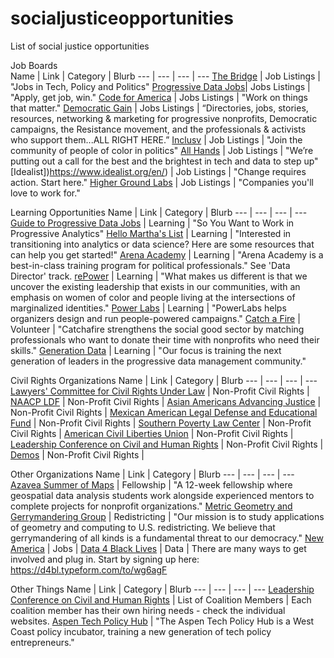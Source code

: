 # socialjusticeopportunities
List of social justice opportunities


Job Boards  
Name | Link | Category | Blurb
--- | --- | --- | ---
[The Bridge](https://jobs.thebridgework.com/) | Job Listings | "Jobs in Tech, Policy and Politics"
[Progressive Data Jobs](https://progressivedatajobs.org/)| Jobs Listings | "Apply, get job, win."
[Code for America](https://jobs.codeforamerica.org/) | Jobs Listings | "Work on things that matter."
[Democratic Gain](https://careercenter.democraticgain.org/) | Jobs Listings | “Directories, jobs, stories, resources, networking & marketing for progressive nonprofits, Democratic campaigns, the Resistance movement, and the professionals & activists who support them...ALL RIGHT HERE.”
[Inclusv](https://inclusv.com/) | Job Listings | "Join the community of people of color in politics"
[All Hands](https://www.all-hands.us/) | Job Listings | "We’re putting out a call for the best and the brightest in tech and data to step up"
[Idealist])https://www.idealist.org/en/) | Job Listings | "Change requires action. Start here."
[Higher Ground Labs](https://jobs.highergroundlabs.com/) | Job Listings | "Companies you'll love to work for."

Learning Opportunities
Name | Link | Category | Blurb
--- | --- | --- | ---
[Guide to Progressive Data Jobs](https://www.guide.progressivedatajobs.org/) | Learning | "So You Want to Work in Progressive Analytics"
[Hello Martha's List](http://hellomartha.co/resources.html) | Learning | "Interested in transitioning into analytics or data science? Here are some resources that can help you get started!"
[Arena Academy](https://arena.run/academy) | Learning | "Arena Academy is a best-in-class training program for political professionals." See 'Data Director' track.
[rePower](https://repower.org) | Learning | "What makes us different is that we uncover the existing leadership that exists in our communities, with an emphasis on women of color and people living at the intersections of marginalized identities."
[Power Labs](https://powerlabs.io/) | Learning | "PowerLabs helps organizers design and run people-powered campaigns."
[Catch a Fire](https://www.catchafire.org/) | Volunteer | "Catchafire strengthens the social good sector by matching professionals who want to donate their time with nonprofits who need their skills."
[Generation Data](https://www.generationdata.org/) | Learning | "Our focus is training the next generation of leaders in the progressive data management community."

Civil Rights Organizations
Name | Link | Category | Blurb
--- | --- | --- | ---
[Lawyers' Committee for Civil Rights Under Law](https://lawyerscommittee.org/career-opportunities/) | Non-Profit Civil Rights | 
[NAACP LDF](https://www.naacpldf.org/about-us/careers/) | Non-Profit Civil Rights | 
[Asian Americans Advancing Justice](https://www.advancingjustice-aajc.org/get-involved/job-opportunities) | Non-Profit Civil Rights |
[Mexican American Legal Defense and Educational Fund](https://www.maldef.org/about/career-opportunities/career-opportunities-one-page/) | Non-Profit Civil Rights |
[Southern Poverty Law Center](https://www.splcenter.org/about/careers/jobs) | Non-Profit Civil Rights | 
[American Civil Liberties Union](https://www.aclu.org/careers/) | Non-Profit Civil Rights |
[Leadership Conference on Civil and Human Rights](https://www.google.com/search?rlz=1C1CHBF_enUS896US896&biw=634&bih=543&ei=sCHgXo-mDLCLwbkPpOCK8As&q=leadership+conference+on+civil+rights+jobs&oq=leadership+conference+on+civil+rights+jobs&gs_lcp=CgZwc3ktYWIQAzIGCAAQFhAeMgYIABAWEB46BAgAEEc6BAgAEEM6BwgAELEDEEM6BQgAELEDOgIIADoFCAAQkQJQuKQDWILKA2DzygNoAHADeACAAaIBiAHpCJIBAzcuNJgBAKABAaoBB2d3cy13aXo&sclient=psy-ab&ved=0ahUKEwiPvqvQ9_XpAhWwRTABHSSwAr4Q4dUDCAw&uact=5) | Non-Profit Civil Rights |
[Demos](https://www.demos.org/about/careers) | Non-Profit Civil Rights | 

Other Organizations
Name | Link | Category | Blurb
--- | --- | --- | ---
[Azavea Summer of Maps](https://www.summerofmaps.com/) | Fellowship | "A 12-week fellowship where geospatial data analysis students work alongside experienced mentors to complete projects for nonprofit organizations."
[Metric Geometry and Gerrymandering Group](https://mggg.org/) | Redistricting | "Our mission is to study applications of geometry and computing to U.S. redistricting. We believe that gerrymandering of all kinds is a fundamental threat to our democracy."
[New America](https://www.newamerica.org/jobs/) | Jobs | 
[Data 4 Black Lives](https://d4bl.typeform.com/to/wg6agF) | Data | There are many ways to get involved and plug in. Start by signing up here: https://d4bl.typeform.com/to/wg6agF 

Other Things
Name | Link | Category | Blurb
--- | --- | --- | ---
[Leadership Conference on Civil and Human Rights](https://civilrights.org/about/the-coalition/) | List of Coalition Members | Each coalition member has their own hiring needs - check the individual websites.
[Aspen Tech Policy Hub](https://www.aspentechpolicyhub.org/) | "The Aspen Tech Policy Hub is a West Coast policy incubator, training a new generation of tech policy entrepreneurs."






